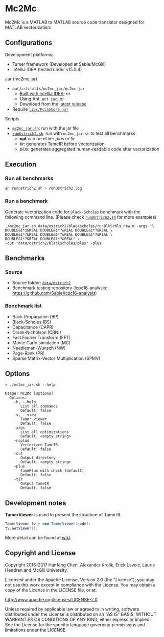 # Mc2Mc

Mc2Mc is a MATLAB to MATLAB source code translator designed for MATLAB vectorization.

## Configurations

Development platforms:

- Tamer framework (Developed at Sable/McGill)
- IntelliJ IDEA (tested under v15.0.4)

Jar (mc2mc.jar)

- `out/artifacts/mc2mc_jar/mc2mc.jar`
    + [Built with IntelliJ IDEA](http://stackoverflow.com/questions/1082580/how-to-build-jars-from-intellij-properly); or
    + Using Ant: `ant jar`; or
    + Download from the [latest release](releases/latest) 
- Require [`libs/McLabCore.jar`](https://github.com/Sable/mclab-core/releases)

Scripts

- [`mc2mc_jar.sh`](mc2mc_jar.sh): run with the jar file
- [`runOstrich2.sh`](runOstrich2.sh): run with `mc2mc_jar.sh` to test all benchmarks
    + **opt** can be either *plus* or *tir*
    + *tir*: generates TameIR before vectorization
    + *plus*: generates aggregated human-readable code after vectorization


## Execution

### Run all benchmarks

```bash
sh runOstrich2.sh > runOstrich2.log
```

### Run a benchmark

Generate vectorization code for `Black-Scholes` benchmark with the following command line.
(Please check [`runOstrich2.sh`](runOstrich2.sh) for more examples)

```
./mc2mc_jar.sh data/ostrich2/blackscholes/runBlkSchls_new.m -args "\
DOUBLE&1*1&REAL DOUBLE&1*?&REAL DOUBLE&1*?&REAL \
DOUBLE&1*?&REAL DOUBLE&1*?&REAL DOUBLE&1*?&REAL \
DOUBLE&1*?&REAL DOUBLE&1*?&REAL" \
-out "data/ostrich2/blackscholes/plus" -plus
```

## Benchmarks

### Source

- Source folder: [`data/ostrich2`](data/ostrich2)
- Benchmark testing repository (lcpc16-analysis: https://github.com/Sable/lcpc16-analysis)


### Benchmark list

- Back-Propagation (BP)
- Black-Scholes (BS)
- Capacitance (CAPR)
- Crank-Nicholson (CRNI)
- Fast Fourier Transform (FFT)
- Monte Carlo simulation (MC)
- Needleman-Wunsch (NW)
- Page-Rank (PR)
- Sparse Matrix-Vector Multiplication (SPMV)

## Options


```
> ./mc2mc_jar.sh --help

Usage: Mc2Mc [options] 
  Options:
    -h, --help
       List all commands
       Default: false
    -v, --view
       Tamer viewer
       Default: false
    -args
       List all optimizations
       Default: <empty string>
    -noplus
       Vectorized TameIR
       Default: false
    -out
       Output directory
       Default: <empty string>
    -plus
       TamePlus with check (default)
       Default: false
    -tir
       Output tameIR
       Default: false
```


## Development notes

**TamerViewer** is used to present the structure of Tame IR.

```java
TamerViewer tv = new TamerViewer(node);
tv.GetViewer();
```


More detail can be found at [wiki](https://github.com/Sable/Mc2Mc/wiki/TamerViewer).

## Copyright and License

Copyright 2016-2017 Hanfeng Chen, Alexander Krolik, Erick Lavoie, Laurie Hendren 
and McGill University.

Licensed under the Apache License, Version 2.0 (the "License"); you may not
use this work except in compliance with the License. You may obtain a copy
of the License in the LICENSE file, or at:

http://www.apache.org/licenses/LICENSE-2.0

Unless required by applicable law or agreed to in writing, software
distributed under the License is distributed on an "AS IS" BASIS, WITHOUT
WARRANTIES OR CONDITIONS OF ANY KIND, either express or implied. See the
License for the specific language governing permissions and limitations
under the LICENSE.